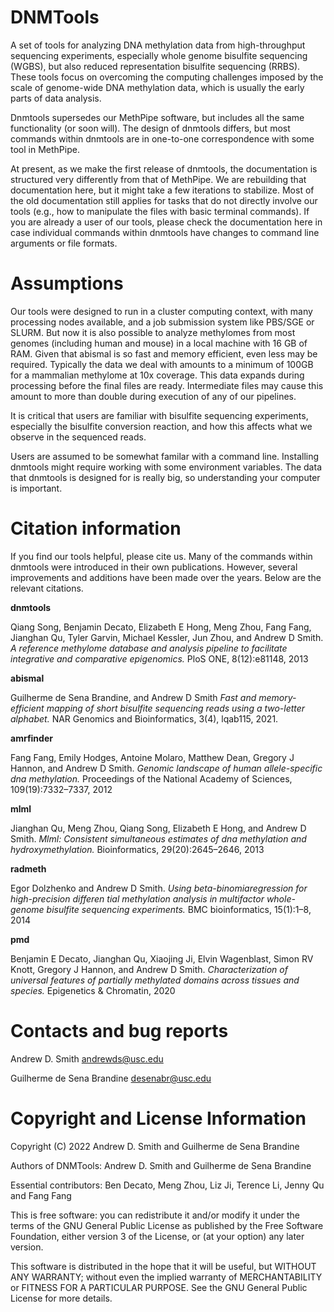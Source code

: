 # DNMTools

A set of tools for analyzing DNA methylation data from high-throughput
sequencing experiments, especially whole genome bisulfite sequencing
(WGBS), but also reduced representation bisulfite sequencing
(RRBS). These tools focus on overcoming the computing challenges
imposed by the scale of genome-wide DNA methylation data, which is
usually the early parts of data analysis.

Dnmtools supersedes our MethPipe software, but includes all the same
functionality (or soon will). The design of dnmtools differs, but most
commands within dnmtools are in one-to-one correspondence with some
tool in MethPipe.

At present, as we make the first release of dnmtools, the
documentation is structured very differently from that of MethPipe. We
are rebuilding that documentation here, but it might take a few
iterations to stabilize. Most of the old documentation still applies
for tasks that do not directly involve our tools (e.g., how to
manipulate the files with basic terminal commands). If you are already
a user of our tools, please check the documentation here in case
individual commands within dnmtools have changes to command line
arguments or file formats.

# Assumptions

Our tools were designed to run in a cluster computing context, with
many processing nodes available, and a job submission system like
PBS/SGE or SLURM. But now it is also possible to analyze methylomes
from most genomes (including human and mouse) in a local machine with
16 GB of RAM. Given that abismal is so fast and memory efficient, even
less may be required. Typically the data we deal with amounts to a
minimum of 100GB for a mammalian methylome at 10x coverage. This data
expands during processing before the final files are ready.
Intermediate files may cause this amount to more than double during
execution of any of our pipelines.

It is critical that users are familiar with bisulfite sequencing
experiments, especially the bisulfite conversion reaction, and how
this affects what we observe in the sequenced reads.

Users are assumed to be somewhat familar with a command line.
Installing dnmtools might require working with some environment
variables. The data that dnmtools is designed for is really big, so
understanding your computer is important.

# Citation information

If you find our tools helpful, please cite us. Many of the commands
within dnmtools were introduced in their own publications. However,
several improvements and additions have been made over the years.
Below are the relevant citations.

**dnmtools**

Qiang Song, Benjamin Decato, Elizabeth E Hong, Meng Zhou, Fang Fang,
Jianghan Qu, Tyler Garvin, Michael Kessler, Jun Zhou, and Andrew D
Smith. *A reference methylome database and analysis pipeline to
facilitate integrative and comparative epigenomics.* PloS ONE,
8(12):e81148, 2013

**abismal**

Guilherme de Sena Brandine, and Andrew D Smith *Fast and
memory-efficient mapping of short bisulfite sequencing reads using a
two-letter alphabet.* NAR Genomics and Bioinformatics, 3(4), lqab115,
2021.

**amrfinder**

Fang Fang, Emily Hodges, Antoine Molaro, Matthew Dean, Gregory J
Hannon, and Andrew D Smith. *Genomic landscape of human
allele-specific dna methylation.* Proceedings of the National Academy
of Sciences, 109(19):7332–7337, 2012

**mlml**

Jianghan Qu, Meng Zhou, Qiang Song, Elizabeth E Hong, and Andrew D
Smith. *Mlml: Consistent simultaneous estimates of dna methylation and
hydroxymethylation.* Bioinformatics, 29(20):2645–2646, 2013

**radmeth**

Egor Dolzhenko and Andrew D Smith.  *Using beta-binomiaregression for
high-precision differen tial methylation analysis in multifactor
whole-genome bisulfite sequencing experiments.* BMC bioinformatics,
15(1):1–8, 2014

**pmd**

Benjamin E Decato, Jianghan Qu, Xiaojing Ji, Elvin Wagenblast, Simon
RV Knott, Gregory J Hannon, and Andrew D Smith. *Characterization of
universal features of partially methylated domains across tissues and
species.* Epigenetics & Chromatin, 2020

Contacts and bug reports
========================

Andrew D. Smith
andrewds@usc.edu

Guilherme de Sena Brandine
desenabr@usc.edu

Copyright and License Information
=================================

Copyright (C) 2022
Andrew D. Smith and Guilherme de Sena Brandine

Authors of DNMTools: Andrew D. Smith and Guilherme de Sena Brandine

Essential contributors: Ben Decato, Meng Zhou, Liz Ji, Terence Li,
Jenny Qu and Fang Fang

This is free software: you can redistribute it and/or modify it under
the terms of the GNU General Public License as published by the Free
Software Foundation, either version 3 of the License, or (at your
option) any later version.

This software is distributed in the hope that it will be useful, but
WITHOUT ANY WARRANTY; without even the implied warranty of
MERCHANTABILITY or FITNESS FOR A PARTICULAR PURPOSE.  See the GNU
General Public License for more details.
